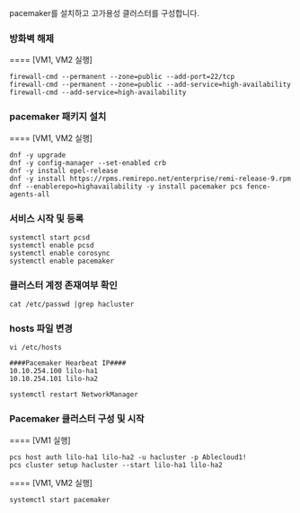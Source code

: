 pacemaker를 설치하고 고가용성 클러스터를 구성합니다. 

###  방화벽 해제
==== [VM1, VM2 실행]

```
firewall-cmd --permanent --zone=public --add-port=22/tcp
firewall-cmd --permanent --zone=public --add-service=high-availability
firewall-cmd --add-service=high-availability
```

### pacemaker 패키지 설치
==== [VM1, VM2 실행]
```
dnf -y upgrade
dnf -y config-manager --set-enabled crb
dnf -y install epel-release
dnf -y install https://rpms.remirepo.net/enterprise/remi-release-9.rpm
dnf --enablerepo=highavailability -y install pacemaker pcs fence-agents-all
```

### 서비스 시작 및 등록
```
systemctl start pcsd
systemctl enable pcsd
systemctl enable corosync
systemctl enable pacemaker
```

### 클러스터 계정 존재여부 확인
```
cat /etc/passwd |grep hacluster
```

### hosts 파일 변경
```
vi /etc/hosts
```
```
####Pacemaker Hearbeat IP####
10.10.254.100 lilo-ha1
10.10.254.101 lilo-ha2
```

```
systemctl restart NetworkManager
```

### Pacemaker 클러스터 구성 및 시작
==== [VM1 실행]
```
pcs host auth lilo-ha1 lilo-ha2 -u hacluster -p Ablecloud1!
pcs cluster setup hacluster --start lilo-ha1 lilo-ha2
```

==== [VM1, VM2 실행]
```
systemctl start pacemaker
```
